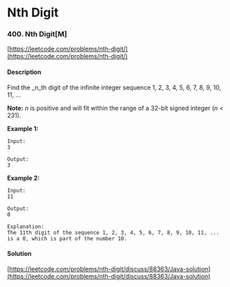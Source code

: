 # Nth Digit



### 400. Nth Digit\[M\]

[https://leetcode.com/problems/nth-digit/](https://leetcode.com/problems/nth-digit/)

#### Description

Find the _n_th digit of the infinite integer sequence 1, 2, 3, 4, 5, 6, 7, 8, 9, 10, 11, ...

**Note:** _n_ is positive and will fit within the range of a 32-bit signed integer \(_n_ &lt; 231\).

**Example 1:**

```text
Input:
3

Output:
3
```

**Example 2:**

```text
Input:
11

Output:
0

Explanation:
The 11th digit of the sequence 1, 2, 3, 4, 5, 6, 7, 8, 9, 10, 11, ... is a 0, which is part of the number 10.
```

#### Solution

[https://leetcode.com/problems/nth-digit/discuss/88363/Java-solution](https://leetcode.com/problems/nth-digit/discuss/88363/Java-solution)

```python

```

